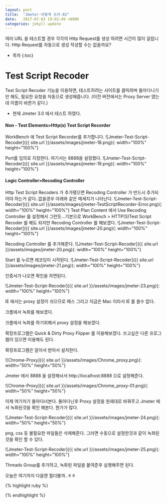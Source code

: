 ```yaml
---
layout: post
title:  "Jmeter-어떻게 쓰지-02"
date:   2017-07-03 19:02:49 +0900
categories: jekyll update
---
```

여러 URL 을 테스트할 경우 각각의 Http Request를 생성 하려면 시간이 많이 걸립니다. Http Request를 자동으로 생성 작성할 수는 없을까요?
* 목차
{:toc}

# Test Script Recoder
Test Script Recoder 기능을 이용하면, 테스트하려는 사이트를 클릭하며 돌아다니기만 해도, 필요한 요청을 자동으로 생성해줍니다.
(이전 버전에서는 Proxy Server 였는데 이름이 바뀐거 같다.)

* 현재 Jmeter 3.0 에서 테스트 하였다.

#### Non - Test Elements>Http(s) Test Script Recorder

WorkBench 에 Test Script Recorder를 추가합니다.
![Jmeter-Test-Script-Recoder]({{ site.url }}/assets/images/jmeter-18.png){: width="100%" height="100%"}

Port를 임의로 지정한다. 여기서는 8888을 설정했다.
![Jmeter-Test-Script-Recoder]({{ site.url }}/assets/images/jmeter-19.png){: width="100%" height="100%"}

#### Logic Controller>Recoding Controller

Http Test Script Recoders 가 추가됐으면 Recoding Controller 가 반드시 추가되어야 하는거 같다..없을경우 아래와 같은 메세지가 나타난다.
![Jmeter-Test-Script-Recoder]({{ site.url }}/assets/images/jmeter-TestScriptRecorder-Error.png){: width="100%" height="100%"}
Test Plan Content 에서 Use Recoding Controller 를 설정해서 그런듯...기본으로 WorkBench > HTTP(S)Test Script Recoder 를 해도 되지만 Recoding Controller 를 해보겠다.
![Jmeter-Test-Script-Recoder]({{ site.url }}/assets/images/jmeter-20.png){: width="100%" height="100%"}

Recoding Controller 를 추가해준다.
![Jmeter-Test-Script-Recoder]({{ site.url }}/assets/images/jmeter-20.png){: width="100%" height="100%"}

Start 를 누르면 레코딩이 시작된다.
![Jmeter-Test-Script-Recoder]({{ site.url }}/assets/images/jmeter-21.png){: width="100%" height="100%"}

인증서가 나오면 확인을 하면된다.

![Jmeter-Test-Script-Recoder]({{ site.url }}/assets/images/jmeter-23.png){: width="100%" height="100%"}

IE 에서는 proxy 설정이 쉬으므로 패스 그리고 지금은 Mac 이라서 IE 를 쓸수 없다. 

크롬에서 녹화를 해보겠다.

크롬에서 녹화를 하기위해서 proxy 설정을 해보겠다.

확장프로그램은 Quick & Dirty Proxy Flipper 를 이용해보겠다.
쓰고싶은 다른 프로그램이 있으면 이용해도 된다.

확장프로그램은 알아서 받아서 설치한다.

![Chrome-Proxy]({{ site.url }}/assets/images/Chrome_proxy.png){: width="50%" height="50%"}

Jmeter 에서 8888 을 설정해놔서 http://localhost:8888 으로 설정해준다.

![Chrome-Proxy]({{ site.url }}/assets/images/Chrome_proxy-01.png){: width="50%" height="50%"}

이제 여기저기 돌아다녀본다. 돌아다닌후 Proxy 설정을 원래대로 바꿔주고 Jmeter 에서 녹화된것을 확인 해본다. 뭔가가 많다.

![Jmeter-Test-Script-Recoder]({{ site.url }}/assets/images/jmeter-24.png){: width="50%" height="50%"}

png, css 등 불필요한 파일들은 삭제해준다. 그러면 수동으로 설정한것과 같이 녹화된 것을 확인 할 수 있다.

![Jmeter-Test-Script-Recoder]({{ site.url }}/assets/images/jmeter-25.png){: width="100%" height="100%"}

Threads Group를 추가하고, 녹화된 파일을 붙여준후 실행해주면 된다.

오늘은 여기까지 다음엔 뭘더볼까..ㅎㅎ

{% highlight ruby %}

{% endhighlight %}